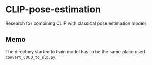 # CLIP-pose-estimation

Research for combining CLIP with classical pose estimation models

## Memo

The directory started to train model has to be the same place used `convert_COCO_to_slp.py`.